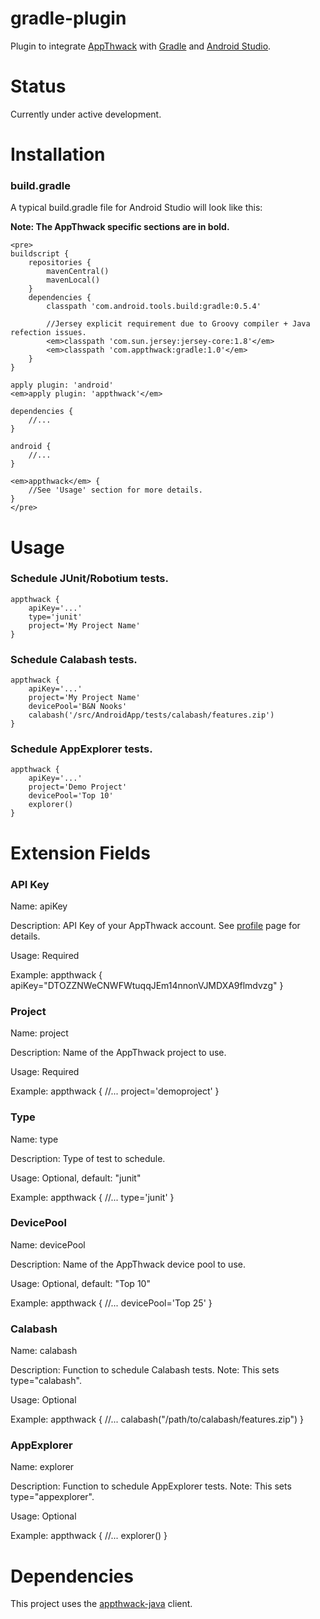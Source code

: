 # gradle-plugin

Plugin to integrate [AppThwack](https://appthwack.com) with [Gradle](http://www.gradle.org/) and [Android Studio](http://developer.android.com/sdk/installing/studio.html).

Status
======

Currently under active development.

Installation
============

### build.gradle

A typical build.gradle file for Android Studio will look like this:

**Note: The AppThwack specific sections are in bold.**

    <pre>
    buildscript {
        repositories {
            mavenCentral()
            mavenLocal()
        }
        dependencies {
            classpath 'com.android.tools.build:gradle:0.5.4'

            //Jersey explicit requirement due to Groovy compiler + Java refection issues.
            <em>classpath 'com.sun.jersey:jersey-core:1.8'</em>
            <em>classpath 'com.appthwack:gradle:1.0'</em>
        }
    }

    apply plugin: 'android'
    <em>apply plugin: 'appthwack'</em>

    dependencies {
        //...
    }

    android {
        //...
    }

    <em>appthwack</em> {
        //See 'Usage' section for more details.
    }
    </pre>

Usage
=====

### Schedule JUnit/Robotium tests.

    appthwack {
        apiKey='...'
        type='junit'
        project='My Project Name'
    }

### Schedule Calabash tests.

    appthwack {
        apiKey='...'
        project='My Project Name'
        devicePool='B&N Nooks'
        calabash('/src/AndroidApp/tests/calabash/features.zip')
    }

### Schedule AppExplorer tests.

    appthwack {
        apiKey='...'
        project='Demo Project'
        devicePool='Top 10'
        explorer()
    }

Extension Fields
=================

### API Key

Name: apiKey

Description: API Key of your AppThwack account. See [profile](https://appthwack.com/user/profile) page for details.

Usage: Required

Example:
    appthwack {
        apiKey="DTOZZNWeCNWFWtuqqJEm14nnonVJMDXA9flmdvzg"
    }

### Project

Name: project

Description: Name of the AppThwack project to use.

Usage: Required

Example:
    appthwack {
        //...
        project='demoproject'
    }

### Type

Name: type

Description: Type of test to schedule.

Usage: Optional, default: "junit"

Example:
    appthwack {
        //...
        type='junit'
    }

### DevicePool

Name: devicePool

Description: Name of the AppThwack device pool to use.

Usage: Optional, default: "Top 10"

Example:
    appthwack {
        //...
        devicePool='Top 25'
    }

### Calabash

Name: calabash

Description: Function to schedule Calabash tests. Note: This sets type="calabash".

Usage: Optional

Example:
    appthwack {
        //...
        calabash("/path/to/calabash/features.zip")
    }

### AppExplorer

Name: explorer

Description: Function to schedule AppExplorer tests. Note: This sets type="appexplorer".

Usage: Optional

Example:
    appthwack {
        //...
        explorer()
    }

Dependencies
============

This project uses the [appthwack-java](https://github.com/appthwack/appthwack-java) client.
